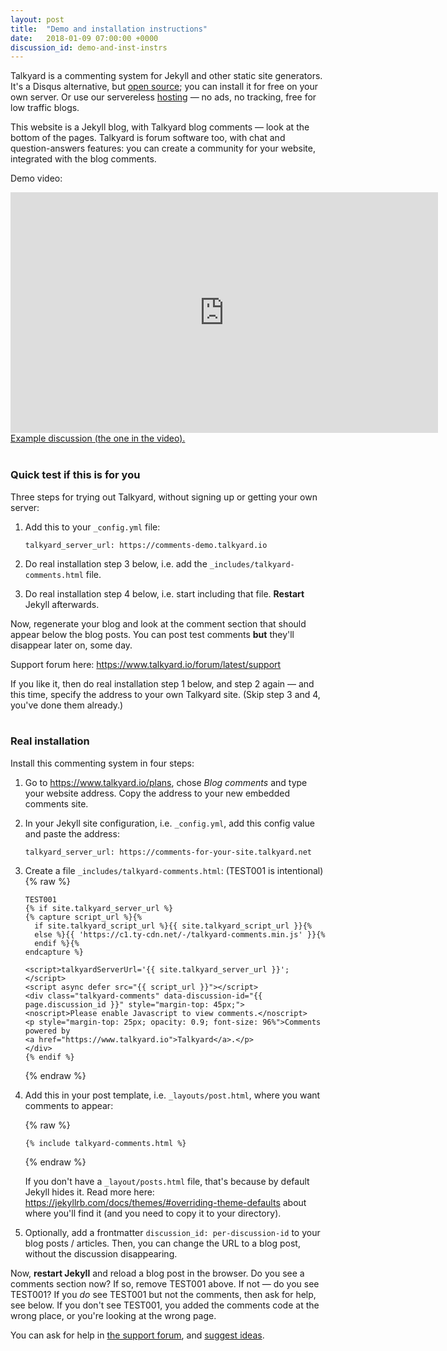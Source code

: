 ```yaml
---
layout: post
title:  "Demo and installation instructions"
date:   2018-01-09 07:00:00 +0000
discussion_id: demo-and-inst-instrs
---
```


Talkyard is a commenting system for Jekyll and other static site generators.
It's a Disqus alternative, but [open source](https://github.com/debiki/talkyard/);
you can install it for free on your own server.
Or use our servereless [hosting](https://www.talkyard.io/blog-comments) — no ads, no tracking, free for low traffic blogs.
<!-- Lightweight, just 140 kb javascript (compared with Disqus, about 750 kb). -->

This website is a Jekyll blog, with Talkyard blog comments — look at the bottom of the pages.
Talkyard is forum software too, with chat and question-answers features:
you can create a community for your website, integrated with the blog comments.

Demo video:

<iframe src="https://player.vimeo.com/video/249611399" width="684" height="385" frameborder="0" webkitallowfullscreen mozallowfullscreen allowfullscreen></iframe>

<!--
<iframe src="https://player.vimeo.com/video/249611399" width="640" height="360" frameborder="0" webkitallowfullscreen mozallowfullscreen allowfullscreen></iframe>
<p><a href="https://vimeo.com/249611399">ed-emb-cmts-(3)</a> from <a href="https://vimeo.com/user78434986">Magnus Lindberg</a> on <a href="https://vimeo.com">Vimeo</a>.</p>

<iframe width="684" height="385" src="https://www.youtube.com/embed/2L0eYcsCcbE" frameborder="0" gesture="media" allow="encrypted-media" allowfullscreen></iframe>
-->

<br>
<a href="https://www.kajmagnus.blog/new-embedded-comments">Example discussion (the one in the video).</a>
<br>
<br>

### Quick test if this is for you

Three steps for trying out Talkyard, without signing up or getting your own server:

1. Add this to your `_config.yml` file:

   ```
   talkyard_server_url: https://comments-demo.talkyard.io
   ```

2. Do real installation step 3 below, i.e. add the `_includes/talkyard-comments.html` file.

3. Do real installation step 4 below, i.e. start including that file. **Restart** Jekyll afterwards.

Now, regenerate your blog and look at the comment section that should appear below the blog posts. You can post test comments **but** they'll disappear later on, some day.

Support forum here: <https://www.talkyard.io/forum/latest/support>

If you like it, then do real installation step 1 below, and step 2 again — and this time, specify the address to your own Talkyard site. (Skip step 3 and 4, you've done them already.)
<br>
<br>

### Real installation

Install this commenting system in four steps:

1. Go to <https://www.talkyard.io/plans>, chose *Blog comments* and type your website address.
   Copy the address to your new embedded comments site.

2. In your Jekyll site configuration, i.e. `_config.yml`, add this config value and paste the address:

   ```
   talkyard_server_url: https://comments-for-your-site.talkyard.net
   ```

3. Create a file `_includes/talkyard-comments.html`: (TEST001 is intentional)
   {% raw %}
   ```
   TEST001
   {% if site.talkyard_server_url %}
   {% capture script_url %}{%
     if site.talkyard_script_url %}{{ site.talkyard_script_url }}{%
     else %}{{ 'https://c1.ty-cdn.net/-/talkyard-comments.min.js' }}{%
     endif %}{%
   endcapture %}

   <script>talkyardServerUrl='{{ site.talkyard_server_url }}';</script>
   <script async defer src="{{ script_url }}"></script>
   <div class="talkyard-comments" data-discussion-id="{{ page.discussion_id }}" style="margin-top: 45px;">
   <noscript>Please enable Javascript to view comments.</noscript>
   <p style="margin-top: 25px; opacity: 0.9; font-size: 96%">Comments powered by
   <a href="https://www.talkyard.io">Talkyard</a>.</p>
   </div>
   {% endif %}
   ```
   {% endraw %}

4. Add this in your post template, i.e. `_layouts/post.html`, where you want comments to appear:

   {% raw %}
   ```
   {% include talkyard-comments.html %}
   ```
   {% endraw %}

   If you don't have a `_layout/posts.html` file, that's because by default Jekyll hides it.
   Read more here: <https://jekyllrb.com/docs/themes/#overriding-theme-defaults> about where
   you'll find it (and you need to copy it to your directory).

5. Optionally, add a frontmatter `discussion_id: per-discussion-id` to your blog posts / articles.
   Then, you can change the URL to a blog post, without the discussion disappearing.

Now, **restart Jekyll** and reload a blog post in the browser. Do you see a comments section now?
If so, remove TEST001 above. If not — do you see TEST001? If you *do* see TEST001 but not the comments,
then ask for help, see below. If you don't see TEST001, you added the comments code at the wrong place,
or you're looking at the wrong page.

You can ask for help in [the support forum][support-cat], and [suggest ideas][ideas-cat].


[support-cat]: https://www.talkyard.io/forum/latest/support
[ideas-cat]: https://www.talkyard.io/forum/latest/ideas
